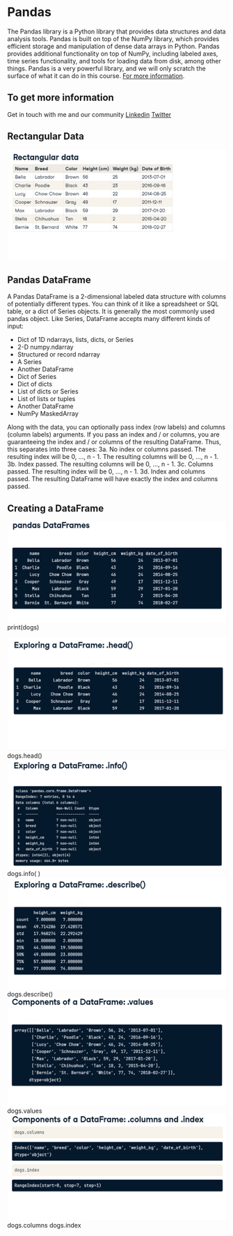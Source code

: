 # Pandas
The Pandas library is a Python library that provides data structures and data analysis tools. Pandas is built on top of the NumPy library, which provides efficient storage and manipulation of dense data arrays in Python. Pandas provides additional functionality on top of NumPy, including labeled axes, time series functionality, and tools for loading data from disk, among other things. Pandas is a very powerful library, and we will only scratch the surface of what it can do in this course. [For more information](https://pandas.pydata.org/).
## To get more information 
 Get in touch with me and our community
 [Linkedin](https://www.linkedin.com/in/anwarrahim/)
 [Twitter](https://twitter.com/itsanwarrahim) 
 
## Rectangular Data
![img.png](img.png)
## Pandas DataFrame
A Pandas DataFrame is a 2-dimensional labeled data structure with columns of potentially different types. You can think of it like a spreadsheet or SQL table, or a dict of Series objects. It is generally the most commonly used pandas object. Like Series, DataFrame accepts many different kinds of input:
* Dict of 1D ndarrays, lists, dicts, or Series
* 2-D numpy.ndarray
* Structured or record ndarray
* A Series
* Another DataFrame
* Dict of Series
* Dict of dicts
* List of dicts or Series
* List of lists or tuples
* Another DataFrame
* NumPy MaskedArray

Along with the data, you can optionally pass index (row labels) and columns (column labels) arguments. If you pass an index and / or columns, you are guaranteeing the index and / or columns of the resulting DataFrame. Thus, this separates into three cases:
3a. No index or columns passed. The resulting index will be 0, ..., n - 1. The resulting columns will be 0, ..., n - 1.
3b. Index passed. The resulting columns will be 0, ..., n - 1.
3c. Columns passed. The resulting index will be 0, ..., n - 1.
3d. Index and columns passed. The resulting DataFrame will have exactly the index and columns passed.

## Creating a DataFrame
![img_1.png](img_1.png)
print(dogs)

![img_2.png](img_2.png)
dogs.head()
![img_3.png](img_3.png)
dogs.info( )
![img_4.png](img_4.png)
dogs.describe()
![img_5.png](img_5.png)
dogs.values
![img_6.png](img_6.png)
dogs.columns
dogs.index




 
